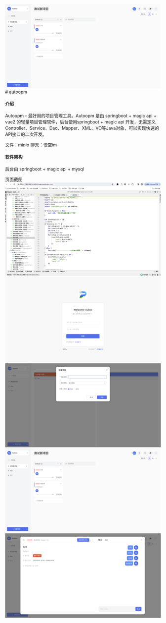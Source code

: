 ![输入图片说明](WX20240402-013055@2x.png)# autoopm

#### 介绍
Autoopm - 最好用的项目管理工具。Autoopm 是由 springboot + magic api + vue2 的轻量项目管理软件，后台使用springboot + magic api 开发，无需定义Controller、Service、Dao、Mapper、XML、VO等Java对象，可以实现快速的API接口的二次开发。

文件：minio
聊天：悟空im

#### 软件架构
后台由 springboot + magic api + mysql

页面截图
![输入图片说明](WX20240402-012820@2x.png)
![输入图片说明](WX20240402-013009@2x.png)
![输入图片说明](WX20240402-013041@2x.png)
![输入图片说明](WX20240402-013055@2x.png)
![输入图片说明](WX20240402-013122@2x.png)